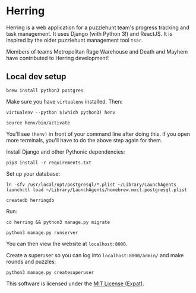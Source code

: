 # Herring

Herring is a web application for a puzzlehunt team's progress tracking and task management. It uses Django (with Python 3!) and ReactJS. It is inspired by the older puzzlehunt management tool `tsar`. 

Members of teams Metropolitan Rage Warehouse and Death and Mayhem have contributed to Herring development!

## Local dev setup

`brew install python3 postgres`

Make sure you have `virtualenv` installed. Then:

`virtualenv --python $(which python3) henv`

`source henv/bin/activate`

You'll see `(henv)` in front of your command line after doing this. If you open more terminals, you'll have to do the above step again for them.

Install Django and other Pythonic dependencies:

`pip3 install -r requirements.txt`

Set up your database:

`ln -sfv /usr/local/opt/postgresql/*.plist ~/Library/LaunchAgents`
`launchctl load ~/Library/LaunchAgents/homebrew.mxcl.postgresql.plist`

`createdb herringdb`

Run:

`cd herring && python3 manage.py migrate`

`python3 manage.py runserver`

You can then view the website at `localhost:8000`.

Create a superuser so you can log into `localhost:8000/admin/` and make rounds and puzzles:

`python3 manage.py createsuperuser`

This software is licensed under the [MIT License (Expat)](https://www.debian.org/legal/licenses/mit).
